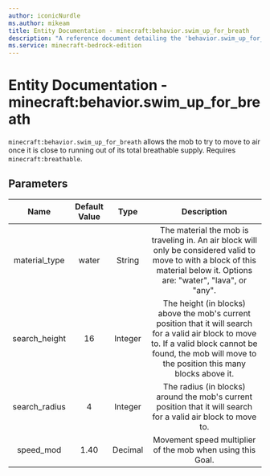 ```yaml
---
author: iconicNurdle
ms.author: mikeam
title: Entity Documentation - minecraft:behavior.swim_up_for_breath
description: "A reference document detailing the 'behavior.swim_up_for_breath' entity goal"
ms.service: minecraft-bedrock-edition
---
```


# Entity Documentation - minecraft:behavior.swim_up_for_breath

`minecraft:behavior.swim_up_for_breath` allows the mob to try to move to air once it is close to running out of its total breathable supply. Requires `minecraft:breathable`.

## Parameters

| Name| Default Value| Type| Description |
|:-----------:|:-----------:|:-----------:|:-----------:|
| material_type | water | String | The material the mob is traveling in. An air block will only be considered valid to move to with a block of this material below it. Options are: "water", "lava", or "any". |
| search_height | 16 | Integer | The height (in blocks) above the mob's current position that it will search for a valid air block to move to. If a valid block cannot be found, the mob will move to the position this many blocks above it. | 
| search_radius | 4 | Integer | The radius (in blocks) around the mob's current position that it will search for a valid air block to move to. |
| speed_mod | 1.40 | Decimal | Movement speed multiplier of the mob when using this Goal. |
